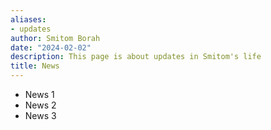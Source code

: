 ```yaml
---
aliases:
- updates
author: Smitom Borah
date: "2024-02-02"
description: This page is about updates in Smitom's life
title: News
---
```


* News 1
* News 2
* News 3